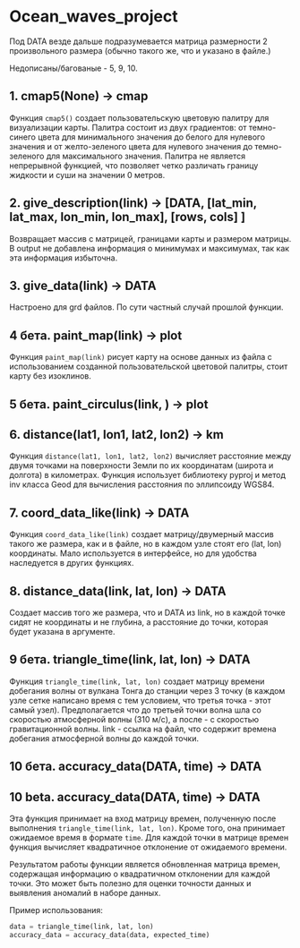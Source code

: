 # Ocean_waves_project

Под DATA везде дальше подразумевается матрица размерности 2 произвольного размера (обычно такого же, что и указано в файле.)

Недописаны/багованые - 5, 9, 10.

## 1. cmap5(None) -> cmap
Функция `cmap5()` создает пользовательскую цветовую палитру для визуализации карты. Палитра состоит из двух градиентов: от темно-синего цвета для минимального значения до белого для нулевого значения и от желто-зеленого цвета для нулевого значения до темно-зеленого для максимального значения. Палитра не является непрерывной функцией, что позволяет четко различать границу жидкости и суши на значении 0 метров.

## 2. give_description(link) -> [DATA, [lat_min, lat_max, lon_min, lon_max], [rows, cols] ]

Возвращает массив с матрицей, границами карты и размером матрицы. В output не добавлена информация о минимумах и максимумах, так как эта информация избыточна.

## 3. give_data(link) -> DATA

Настроено для grd файлов. По сути частный случай прошлой функции.

## 4 бета. paint_map(link) -> plot

Функция `paint_map(link)` рисует карту на основе данных из файла с использованием созданной пользовательской цветовой палитры, стоит карту без изоклинов. 

## 5 бета. paint_circulus(link, ) -> plot

## 6. distance(lat1, lon1, lat2, lon2) -> km

Функция `distance(lat1, lon1, lat2, lon2)` вычисляет расстояние между двумя точками на поверхности Земли по их координатам (широта и долгота) в километрах. Функция использует библиотеку pyproj и метод inv класса Geod для вычисления расстояния по эллипсоиду WGS84. 

## 7. coord_data_like(link) -> DATA

Функция `coord_data_like(link)` создает матрицу/двумерный массив такого же размера, как и в файле, но в каждом узле стоят его (lat, lon) координаты. Мало используется в интерфейсе, но для удобства наследуется в других функциях.

## 8. distance_data(link, lat, lon) -> DATA

Создает массив того же размера, что и DATA из link, но в каждой точке сидят не координаты и не глубина, а расстояние до точки, которая будет указана в аргументе. 

## 9 бета. triangle_time(link, lat, lon) -> DATA

Функция `triangle_time(link, lat, lon)` создает матрицу времени добегания волны от вулкана Тонга до станции через 3 точку (в каждом узле сетке написано время с тем условием, что третья точка - этот самый узел). Предполагается что до третьей точки волна шла со скоростью атмосферной волны (310 м/с), а после - с скоростью гравитационной волны. link - ссылка на файл, что содержит времена добегания атмосферной волны до каждой точки. 

## 10 бета. accuracy_data(DATA, time) -> DATA

## 10 beta. accuracy_data(DATA, time) -> DATA

Эта функция принимает на вход матрицу времен, полученную после выполнения `triangle_time(link, lat, lon)`. Кроме того, она принимает ожидаемое время в формате `time`. Для каждой точки в матрице времен функция вычисляет квадратичное отклонение от ожидаемого времени.

Результатом работы функции является обновленная матрица времен, содержащая информацию о квадратичном отклонении для каждой точки. Это может быть полезно для оценки точности данных и выявления аномалий в наборе данных.

Пример использования:
```python
data = triangle_time(link, lat, lon)
accuracy_data = accuracy_data(data, expected_time)


